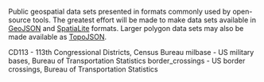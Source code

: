 Public geospatial data sets presented in formats commonly used by open-source tools. The greatest effort will be made to make data sets available in [GeoJSON](http://geojson.org) and [SpatiaLite](http://www.gaia-gis.it/gaia-sins/) formats. Larger polygon data sets may also be made available as [TopoJSON](https://github.com/mbostock/topojson/wiki).

CD113 - 113th Congressional Districts, Census Bureau
milbase - US military bases, Bureau of Transportation Statistics
border_crossings - US border crossings, Bureau of Transportation Statistics